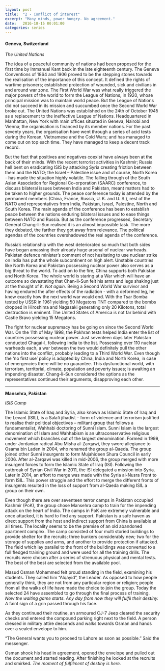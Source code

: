 ```yaml
---
layout: post
title:  "2 - Conflict of interest"
excerpt: "Many minds, power hungry. No agreement."
date:   2016-10-15 00:01:00
categories: series
---
```

#### Geneva, Switzerland
*The United Nations*

The idea of a peaceful community of nations had been proposed for the first time by Immanuel Kant back in the late eighteenth century. The Geneva Conventions of 1864 and 1906 proved to be the stepping stones towards the realisation of the importance of this concept. It defined the rights of wartime prisoners; established protection of wounded, sick and civilians in and around war zone. The First World War was what really triggered the major powers of the world to form the League of Nations, in 1920, whose principal mission was to maintain world peace. But the League of Nations did not succeed in its mission and succumbed once the Second World War broke out. The United Nations was established on the 24th of October 1945 as a replacement to the ineffective League of Nations. Headquartered in Manhattan, New York with main offices situated in Geneva, Nairobi and Vienna; the organisation is financed by its member nations. For the past seventy years, the organisation have went through a series of acid tests during the Korean, Vietnamese and the Cold Wars; and has managed to come out on top each time. They have managed to keep a decent track record.

But the fact that positives and negatives coexist have always been at the back of their minds. With the recent terrorist activities in Kashmir; Russia hell bent on eradicating ISIS by attacking Syria creating friction between them and the NATO; the Israel – Palestine issue and of course, North Korea - has made the situation highly volatile. The falling through of the South Asian Association for Regional Co-orporation (SAARC) conference, to discuss bilateral issues between India and Pakistan, meant matters had to be taken to higher grounds. The peace conference today is attended by the permanent members (China, France, Russia, U. K. and U. S.), rest of the NATO and representatives from India, Pakistan, Israel, Palestine, North and South Korea. The main agenda of the conference has been to establish peace between the nations enduring bilateral issues and to ease things between NATO and Russia. But as the conference progressed, Secretary General Chang-li-Sun realised it is an almost impossible task. The more they debated, the farther they got away from relevance. The political agendas of the countries overshadowed the real agenda of the conference.

Russia’s relationship with the west deteriorated so much that both sides have began amassing their already huge arsenal of nuclear warheads. Pakistan defence minister’s comment of not hesitating to use nuclear strike on India has put the whole subcontinent on high alert. Unstable countries like North Korea and Pakistan possessing nuclear power also serves as a big threat to the world. To add on to the fire, China supports both Pakistan and North Korea. The whole world is staring at a War which will have an outcome so devastating that Chan-li-Sun felt his arms and legs shaking just at the thought of it. *Not again.* Being a Second World War survivor and having endured the after effects of the radiation - with a deformed leg, he knew exactly how the next world war would end. With the Tsar Bomba tested by USSR in 1961  yielding 50 Megatons TNT compared to the bombs dropped in Hiroshima and Nagasaki generating only 20 Kilotons, total destruction is eminent. The United States of America is not far behind with Castle Bravo yielding 15 Megatons.

The fight for nuclear supremacy has be going on since the Second World War. On the 11th of May 1998, the Pokhran tests helped India enter the list of countries possessing nuclear power. Just seventeen days later Pakistan conducted Chagai-I, following India to the list. Possessing over 110 nuclear warheads each, a war between the two would definitely pull the other nations into the conflict, probably leading to a Third World War. Even though the ‘no first use’ policy is adopted by China, India and North Korea, in case of emergencies there will be no guarantee. This dysfunctional world, with terrorism, territorial, climate, population and poverty issues; is awaiting an impending disaster. Chang-li-Sun considered the options as the representatives continued their arguments, disapproving each other.

----------

**Mansehra, Pakistan**

*ISIS Camp*

The Islamic State of Iraq and Syria, also known as Islamic State of Iraq and the Levant (ISIL), is a Salafi jihadist – form of violence and terrorism justified to realise their political objectives – militant group that follows a fundamentalist, Wahhabi doctoring of Sunni Islam. Sunni Islam is the largest denomination of Islam and Wahhabism is an ultraconservative religious movement which branches out of the largest denomination. Formed in 1999, under Jordanian radical Abu Misha al-Zarqawi, they swore allegiance to Osama bin Laden in 2004, who renamed the group al-Qaeda. The group joined other Sunni insurgents to form Mujahideen Shura Council in early 2006. After al-Zarqawi was killed in mid-2006, the group merged with more insurgent forces to form the Islamic State of Iraq (ISI). Following the outbreak of Syrian Civil War in 2011, the ISI delegated a mission into Syria. Later in 2014, an effort to merge was made with the Syria al-Nusra Front to form ISIL. This power struggle and the effort to merge the different fronts of insurgents resulted in the loss of support from al-Qaeda making ISIL a group on their own.

Even though there are over seventeen terror camps in Pakistan occupied Kashmir (PoK), the group chose Mansehra camp to train for the impending attack on the heart of India. The camps in PoK are extremely vulnerable and once attacked, it is hard to find any support. Pakistan is a safe haven as direct support from the host and indirect support from China is available at all times. The locality seems to be the premise of an old abandoned apartment complex. The camp consisted of four multi storied buildings to provide shelter for the recruits; three bunkers considerably new; two for the storage of supplies and arms, and another to provide protection if attacked. The field which lay parallel to the front of the buildings was converted to a full fledged training ground and were used for all the training drills. The recruits were chosen after a series of strenuous physical and mental tests. The best of the best are selected from the available pool.

Masud Osman Mohammed felt proud standing in the field, examining his students. They called him “Alqayid”, the Leader. As opposed to how people generally think, they are not from any particular region or religion; people from all the walks of life have made the choice to join the group. Today the selected 24 have assembled to go through the final process of training. *Now the waiting game starts. Any day from now they will fulfil their destiny.* A faint sign of a grin passed through his face.

As they continued their routine, an armoured CJ-7 Jeep cleared the security checks and entered the compound parking right next to the field. A person dressed in military attire descends and walks towards Osman and hands over a sealed envelope to him.

“The General wants you to proceed to Lahore as soon as possible.” Said the messenger.

Osman shook his head in agreement, opened the envelope and pulled out the document and started reading. After finishing he looked at the recruits and smirked. *The moment of fulfilment of destiny is here.*